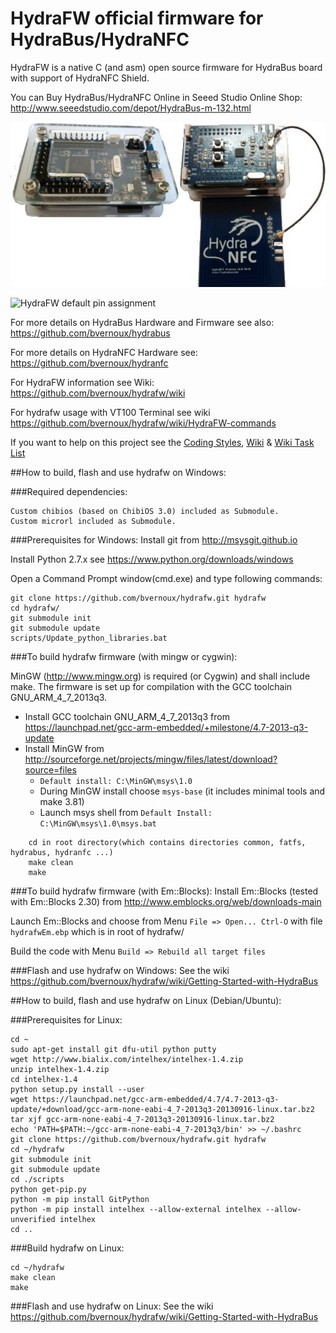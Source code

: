 HydraFW official firmware for HydraBus/HydraNFC
========

HydraFW is a native C (and asm) open source firmware for HydraBus board with support of HydraNFC Shield.

You can Buy HydraBus/HydraNFC Online in Seeed Studio Online Shop:
http://www.seeedstudio.com/depot/HydraBus-m-132.html

![HydraBus+HydraNFC board](HydraBus_HydraNFC_board.jpg)

![HydraFW default pin assignment](http://hydrabus.com/HydraBus_1_0_HydraFW_Default_PinAssignment_A4.jpg)

For more details on HydraBus Hardware and Firmware see also: https://github.com/bvernoux/hydrabus

For more details on HydraNFC Hardware see: https://github.com/bvernoux/hydranfc

For HydraFW information see Wiki: https://github.com/bvernoux/hydrafw/wiki

For hydrafw usage with VT100 Terminal see wiki
https://github.com/bvernoux/hydrafw/wiki/HydraFW-commands

If you want to help on this project see the [Coding Styles](https://github.com/bvernoux/hydrafw/blob/master/CODING_STYLE.md), [Wiki](https://github.com/bvernoux/hydrafw/wiki) & [Wiki Task List](https://github.com/bvernoux/hydrafw/wiki/Task-List) 

##How to build, flash and use hydrafw on Windows:

###Required dependencies:

    Custom chibios (based on ChibiOS 3.0) included as Submodule.
    Custom microrl included as Submodule.
    
###Prerequisites for Windows:
Install git from http://msysgit.github.io

Install Python 2.7.x see https://www.python.org/downloads/windows
    
Open a Command Prompt window(cmd.exe) and type following commands:

    git clone https://github.com/bvernoux/hydrafw.git hydrafw
    cd hydrafw/
    git submodule init
    git submodule update
    scripts/Update_python_libraries.bat

###To build hydrafw firmware (with mingw or cygwin):

MinGW (http://www.mingw.org) is required (or Cygwin) and shall include make.
The firmware is set up for compilation with the GCC toolchain GNU_ARM_4_7_2013q3.

* Install GCC toolchain GNU_ARM_4_7_2013q3 from https://launchpad.net/gcc-arm-embedded/+milestone/4.7-2013-q3-update
* Install MinGW from http://sourceforge.net/projects/mingw/files/latest/download?source=files
    * `Default install: C:\MinGW\msys\1.0`
    * During MinGW install choose `msys-base` (it includes minimal tools and make 3.81)
    * Launch msys shell from `Default Install: C:\MinGW\msys\1.0\msys.bat`
```
    cd in root directory(which contains directories common, fatfs, hydrabus, hydranfc ...)
    make clean
    make
```

###To build hydrafw firmware (with Em::Blocks):
Install Em::Blocks (tested with Em::Blocks 2.30) from http://www.emblocks.org/web/downloads-main

Launch Em::Blocks and choose from Menu `File => Open... Ctrl-O` with file `hydrafwEm.ebp` which is in root of hydrafw/

Build the code with Menu `Build => Rebuild all target files`

###Flash and use hydrafw on Windows:
See the wiki https://github.com/bvernoux/hydrafw/wiki/Getting-Started-with-HydraBus

##How to build, flash and use hydrafw on Linux (Debian/Ubuntu):

###Prerequisites for Linux:

    cd ~
    sudo apt-get install git dfu-util python putty
    wget http://www.bialix.com/intelhex/intelhex-1.4.zip
    unzip intelhex-1.4.zip
    cd intelhex-1.4
    python setup.py install --user
    wget https://launchpad.net/gcc-arm-embedded/4.7/4.7-2013-q3-update/+download/gcc-arm-none-eabi-4_7-2013q3-20130916-linux.tar.bz2
    tar xjf gcc-arm-none-eabi-4_7-2013q3-20130916-linux.tar.bz2
    echo 'PATH=$PATH:~/gcc-arm-none-eabi-4_7-2013q3/bin' >> ~/.bashrc
    git clone https://github.com/bvernoux/hydrafw.git hydrafw
    cd ~/hydrafw
    git submodule init
    git submodule update
    cd ./scripts
    python get-pip.py
    python -m pip install GitPython
    python -m pip install intelhex --allow-external intelhex --allow-unverified intelhex
    cd ..

###Build hydrafw on Linux:

    cd ~/hydrafw
    make clean
    make

###Flash and use hydrafw on Linux:
See the wiki https://github.com/bvernoux/hydrafw/wiki/Getting-Started-with-HydraBus

